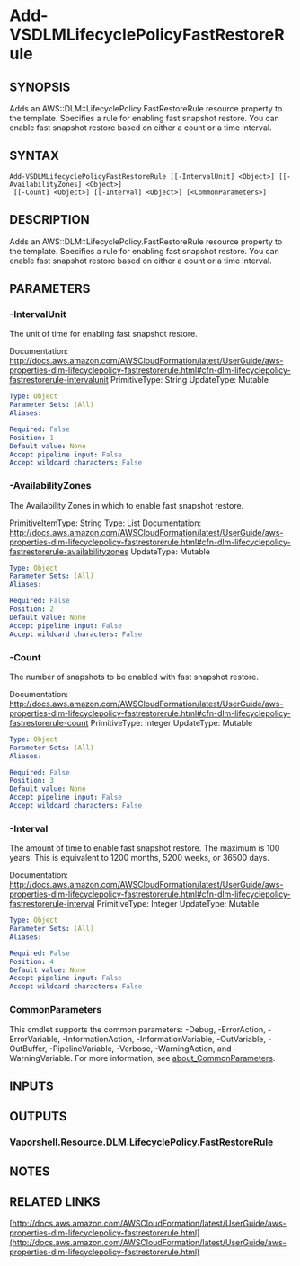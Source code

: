 # Add-VSDLMLifecyclePolicyFastRestoreRule

## SYNOPSIS
Adds an AWS::DLM::LifecyclePolicy.FastRestoreRule resource property to the template.
Specifies a rule for enabling fast snapshot restore.
You can enable fast snapshot restore based on either a count or a time interval.

## SYNTAX

```
Add-VSDLMLifecyclePolicyFastRestoreRule [[-IntervalUnit] <Object>] [[-AvailabilityZones] <Object>]
 [[-Count] <Object>] [[-Interval] <Object>] [<CommonParameters>]
```

## DESCRIPTION
Adds an AWS::DLM::LifecyclePolicy.FastRestoreRule resource property to the template.
Specifies a rule for enabling fast snapshot restore.
You can enable fast snapshot restore based on either a count or a time interval.

## PARAMETERS

### -IntervalUnit
The unit of time for enabling fast snapshot restore.

Documentation: http://docs.aws.amazon.com/AWSCloudFormation/latest/UserGuide/aws-properties-dlm-lifecyclepolicy-fastrestorerule.html#cfn-dlm-lifecyclepolicy-fastrestorerule-intervalunit
PrimitiveType: String
UpdateType: Mutable

```yaml
Type: Object
Parameter Sets: (All)
Aliases:

Required: False
Position: 1
Default value: None
Accept pipeline input: False
Accept wildcard characters: False
```

### -AvailabilityZones
The Availability Zones in which to enable fast snapshot restore.

PrimitiveItemType: String
Type: List
Documentation: http://docs.aws.amazon.com/AWSCloudFormation/latest/UserGuide/aws-properties-dlm-lifecyclepolicy-fastrestorerule.html#cfn-dlm-lifecyclepolicy-fastrestorerule-availabilityzones
UpdateType: Mutable

```yaml
Type: Object
Parameter Sets: (All)
Aliases:

Required: False
Position: 2
Default value: None
Accept pipeline input: False
Accept wildcard characters: False
```

### -Count
The number of snapshots to be enabled with fast snapshot restore.

Documentation: http://docs.aws.amazon.com/AWSCloudFormation/latest/UserGuide/aws-properties-dlm-lifecyclepolicy-fastrestorerule.html#cfn-dlm-lifecyclepolicy-fastrestorerule-count
PrimitiveType: Integer
UpdateType: Mutable

```yaml
Type: Object
Parameter Sets: (All)
Aliases:

Required: False
Position: 3
Default value: None
Accept pipeline input: False
Accept wildcard characters: False
```

### -Interval
The amount of time to enable fast snapshot restore.
The maximum is 100 years.
This is equivalent to 1200 months, 5200 weeks, or 36500 days.

Documentation: http://docs.aws.amazon.com/AWSCloudFormation/latest/UserGuide/aws-properties-dlm-lifecyclepolicy-fastrestorerule.html#cfn-dlm-lifecyclepolicy-fastrestorerule-interval
PrimitiveType: Integer
UpdateType: Mutable

```yaml
Type: Object
Parameter Sets: (All)
Aliases:

Required: False
Position: 4
Default value: None
Accept pipeline input: False
Accept wildcard characters: False
```

### CommonParameters
This cmdlet supports the common parameters: -Debug, -ErrorAction, -ErrorVariable, -InformationAction, -InformationVariable, -OutVariable, -OutBuffer, -PipelineVariable, -Verbose, -WarningAction, and -WarningVariable. For more information, see [about_CommonParameters](http://go.microsoft.com/fwlink/?LinkID=113216).

## INPUTS

## OUTPUTS

### Vaporshell.Resource.DLM.LifecyclePolicy.FastRestoreRule
## NOTES

## RELATED LINKS

[http://docs.aws.amazon.com/AWSCloudFormation/latest/UserGuide/aws-properties-dlm-lifecyclepolicy-fastrestorerule.html](http://docs.aws.amazon.com/AWSCloudFormation/latest/UserGuide/aws-properties-dlm-lifecyclepolicy-fastrestorerule.html)

